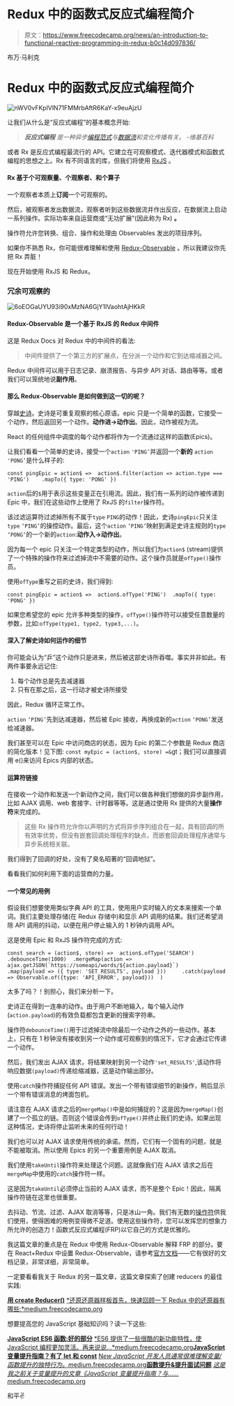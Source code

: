 # Redux 中的函数式反应式编程简介

> 原文：<https://www.freecodecamp.org/news/an-introduction-to-functional-reactive-programming-in-redux-b0c14d097836/>

布万·马利克

# Redux 中的函数式反应式编程简介

![nWV0vFKplVlN71FMMrbAftR6KaY-x9euAjzU](img/071813e22f7b1b149ecc1dd8afcacbda.png)

让我们从什么是“反应式编程”的基本概念开始:

> ***反应式编程*** *是一种异步[编程范式](https://en.wikipedia.org/wiki/Programming_paradigm)与[数据流](https://en.wikipedia.org/wiki/Dataflow_programming)和变化传播有关。*
> *-维基百科*

或者 Rx 是反应式编程最流行的 API。它建立在可观察模式、迭代器模式和函数式编程的思想之上。Rx 有不同语言的库，但我们将使用 [RxJS](https://github.com/ReactiveX/rxjs) 。

#### Rx 基于**个可观察量**、**个观察者、**和**个算子**

一个观察者本质上**订阅**一个可观察的。

然后，被观察者发出数据流，观察者听到这些数据流并作出反应，在数据流上启动一系列操作。实际功率来自运营商或“无功扩展”(因此称为 Rx) **。**

操作符允许您转换、组合、操作和处理由 Observables 发出的项目序列。

如果你不熟悉 Rx，你可能很难理解和使用 [Redux-Observable](https://redux-observable.js.org/) 。所以我建议你先把 Rx 弄脏！

现在开始使用 RxJS 和 Redux。

### 冗余可观察的

![6oEOGaUYU93i90xMzNA6GjY1lVaohtAjHKkR](img/5a774daad2f2c8629fc6e262a768f73d.png)

#### Redux-Observable 是一个基于 RxJS 的 Redux 中间件

这是 Redux Docs 对 Redux 中的中间件的看法:

> 中间件提供了一个第三方的扩展点，在分派一个动作和它到达缩减器之间。

Redux 中间件可以用于日志记录、崩溃报告、与异步 API 对话、路由等等。或者我们可以笼统地说**副作用**。

#### 那么 Redux-Observable 是如何做到这一切的呢？

穿越[史诗](https://redux-observable.js.org/docs/basics/Epics.html)。史诗是可重复观察的核心原语。epic 只是一个简单的函数，它接受一个动作，然后返回另一个动作。**动作进→动作出**。因此，动作被视为流。

React 的任何组件中调度的每个动作都将作为一个流通过这样的函数(Epics)。

让我们看看一个简单的史诗，接受一个`action` `'PING’`并返回一个**新的** `action` `'PONG’`是什么样子的:

```
const pingEpic = action$ =>  action$.filter(action => action.type === 'PING')    .mapTo({ type: 'PONG' })
```

`action`后的`$`用于表示这些变量正在引用流。因此，我们有一系列的动作被传递到 Epic 中，我们在这些动作上使用了 RxJS 的`filter`操作符。

该过滤运算符过滤掉所有不属于`type` `PING`的动作！因此，史诗`pingEpic`只关注`type` `‘PING’`的操控动作。最后，这个`action` `‘PING’`映射到满足史诗主规则的`type` `‘PONG’`的一个新的`action`:**动作入→动作出**。

因为每一个 epic 只关注一个特定类型的动作，所以我们为`action$` (stream)提供了一个特殊的操作符来过滤掉流中不需要的动作。这个操作员就是`ofType()`操作员。

使用`ofType`重写之前的史诗，我们得到:

```
const pingEpic = action$ =>  action$.ofType('PING')  .mapTo({ type: 'PONG' })
```

如果您希望您的 epic 允许多种类型的操作，`ofType()`操作符可以接受任意数量的参数，比如:`ofType(type1, type2, type3,...)`。

#### 深入了解史诗如何运作的细节

你可能会认为“乒”这个动作只是进来，然后被这部史诗所吞噬。事实并非如此。有两件事要永远记住:

1.  每个动作总是先去减速器
2.  只有在那之后，这一行动才被史诗所接受

因此，Redux 循环正常工作。

`action` `‘PING’`先到达减速器，然后被 Epic 接收，再换成新的`action` `‘PONG’`发送给减速器。

我们甚至可以在 Epic 中访问商店的状态，因为 Epic 的第二个参数是 Redux 商店的简化版本！见下图:
`const myEpic = (action$, store) =&`gt；我们可以直接调用 e()来访问 Epics 内部的状态。

#### 运算符链接

在接收一个动作和发送一个新动作之间，我们可以做各种我们想做的异步副作用，比如 AJAX 调用、web 套接字、计时器等等。这是通过使用 Rx 提供的大量**操作符**来完成的。

> 这些 Rx 操作符允许你以声明的方式将异步序列组合在一起，具有回调的所有效率优势，但没有嵌套回调处理程序的缺点，而嵌套回调处理程序通常与异步系统相关联。

我们得到了回调的好处，没有了臭名昭著的“回调地狱”。

看看我们如何利用下面的运营商的力量。

#### 一个常见的用例

假设我们想要使用类似字典 API 的工具，使用用户实时输入的文本来搜索一个单词。我们主要处理存储(在 Redux 存储中)和显示 API 调用的结果。我们还希望消除 API 调用的抖动，以便在用户停止输入的 1 秒钟内调用 API。

这是使用 Epic 和 RxJS 操作符完成的方式:

```
const search = (action$, store) =>  action$.ofType('SEARCH')  .debounceTime(1000)  .mergeMap(action =>    ajax.getJSON(`https://someapi/words/${action.payload}`)     .map(payload => ({ type: 'SET_RESULTS', payload }))     .catch(payload => Observable.of({type: 'API_ERROR', payload}))  )
```

太多了吗？！别担心，我们来分析一下。

史诗正在得到一连串的动作。由于用户不断地输入，每个输入动作(`action.payload`)的有效负载都包含更新的搜索字符串。

操作符`debounceTime()`用于过滤掉流中除最后一个动作之外的一些动作。基本上，只有在 1 秒钟没有接收到另一个动作或可观察到的情况下，它才会通过它传递一个动作。

然后，我们发出 AJAX 请求，将结果映射到另一个动作`'set_RESULTS'`,该动作将响应数据`(payload)`传递给缩减器，这是动作输出部分。

使用`catch`操作符捕捉任何 API 错误。发出一个带有错误细节的新操作，稍后显示一个带有错误消息的烤面包机。

请注意在 AJAX 请求之后的`mergeMap()`中是如何捕捉的？这是因为`mergeMap()`创建了一个孤立的链。否则这个错误会传到`ofType()`并终止我们的史诗。如果出现这种情况，史诗将停止监听未来的任何行动！

我们也可以对 AJAX 请求使用传统的承诺。然而，它们有一个固有的问题，就是不能被取消。所以使用 Epics 的另一个重要用例是 AJAX 取消。

我们使用`takeUntil`操作符来处理这个问题。这就像我们在 AJAX 请求之后在`mergeMap`中使用的`catch`操作符一样。

这是因为`takeUntil`必须停止当前的 AJAX 请求，而不是整个 Epic！因此，隔离操作符链在这里也很重要。

去抖动、节流、过滤、AJAX 取消等等，只是冰山一角。我们有无数的[操作符](http://reactivex.io/documentation/operators.html)供我们使用，使得困难的用例变得微不足道。使用这些操作符，您可以发挥您的想象力所允许的创造力！函数式反应式编程(FRP)以它自己的方式是优雅的。

我这篇文章的重点是在 Redux 中使用 Redux-Observable 解释 FRP 的部分。要在 React+Redux 中设置 Redux-Observable，请参考[官方文档](https://redux-observable.js.org/)——它有很好的文档记录，非常详细，非常简单。

一定要看看我关于 Redux 的另一篇文章，这篇文章探索了创建 reducers 的最佳实践:

[**用 create Reducer()**](https://medium.freecodecamp.org/reducing-the-reducer-boilerplate-with-createreducer-86c46a47f3e2)
[*还原还原器样板首先，快速回顾一下 Redux 中的还原器有哪些:*medium.freecodecamp.org](https://medium.freecodecamp.org/reducing-the-reducer-boilerplate-with-createreducer-86c46a47f3e2)

想要提高您的 JavaScript 基础知识吗？读一下这些:

[**JavaScript ES6 函数:好的部分**](https://medium.freecodecamp.org/es6-functions-9f61c72b1e86)
[*ES6 提供了一些很酷的新功能特性，使 JavaScript 编程更加灵活。再来说说…*medium.freecodecamp.org](https://medium.freecodecamp.org/es6-functions-9f61c72b1e86)[**JavaScript 变量提升指南？有了 let 和 const**](https://medium.freecodecamp.org/what-is-variable-hoisting-differentiating-between-var-let-and-const-in-es6-f1a70bb43d)
[N*ew JavaScript 开发人员通常很难理解变量/函数提升的独特行为。m*edium.freecodecamp.org](https://medium.freecodecamp.org/what-is-variable-hoisting-differentiating-between-var-let-and-const-in-es6-f1a70bb43d)[**函数提升&提升面试问题**](https://medium.freecodecamp.org/function-hoisting-hoisting-interview-questions-b6f91dbc2be8)
[*这是我之前关于变量提升的文章《JavaScript 变量提升指南？与……m*edium.freecodecamp.org](https://medium.freecodecamp.org/function-hoisting-hoisting-interview-questions-b6f91dbc2be8)

和平✌️
